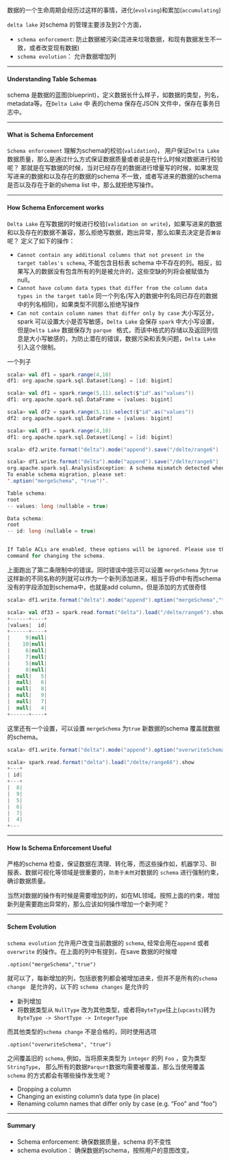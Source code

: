 数据的一个生命周期会经历过这样的事情，进化(``evolving``)和累加(``accumulating``)

``delta lake``  对schema 的管理主要涉及到2个方面，

* ``schema enforcement``: 防止数据被污染(混进来垃圾数据，和现有数据发生不一致，或者改变现有数据)
* ``schema evolution``： 允许数据增加列

---

#### Understanding Table Schemas

schema 是数据的蓝图(blueprint)，定义数据长什么样子，如数据的类型，列名，metadata等。在``Delta Lake`` 中 表的chema 保存在JSON  文件中，保存在事务日志中。

---

#### What is Schema Enforcement

``Schema enforcement`` 理解为schema的校验(``validation``)， 用户保证``Delta Lake`` 数据质量，那么是通过什么方式保证数据质量或者说是在什么时候对数据进行校验呢？ 那就是在写数据的时候，当对已经存在的数据进行增量写的时候，如果发现写进来的数据和以及存在的数据的schema 不一致，或者写进来的数据的schema是否以及存在于新的shema list 中，那么就拒绝写操作。

---

#### How Schema Enforcement works

``Delta Lake`` 在写数据的时候进行校验(``validation on write``)，如果写进来的数据和以及存在的数据不兼容，那么拒绝写数据，跑出异常，那么如果去决定是否``兼容``呢？ 定义了如下的操作：

* ``Cannot contain any additional columns that not present in the target tables's schema``, 不能包含目标表 schema 中不存在的列。相反，如果写入的数据没有包含所有的列是被允许的，这些空缺的列将会被赋值为 null。
* ``Cannot have column data types that differ from the column data types in the target table`` 同一个列名(写入的数据中列名同已存在的数据中的列名相同)，如果类型不同那么拒绝写操作
* ``Can not contain column names that differ only by case`` 大小写区分，spark 可以设置大小是否写敏感，``Delta Lake``  会保存 ``spark``  中大小写设置，但是``Delta Lake`` 数据保存为 ``parque `` 格式，而该中格式的存储以及返回列信息是大小写敏感的，为防止潜在的错误，数据污染和丢失问题，``Delta Lake`` 引入这个限制。

一个列子

```scala
scala> val df1 = spark.range(4,10)
df1: org.apache.spark.sql.Dataset[Long] = [id: bigint]

scala> val df1 = spark.range(5,11).select($"id".as("values"))
df1: org.apache.spark.sql.DataFrame = [values: bigint]

scala> val df2 = spark.range(5,11).select($"id".as("values"))
df2: org.apache.spark.sql.DataFrame = [values: bigint]

scala> val df1 = spark.range(4,10)
df1: org.apache.spark.sql.Dataset[Long] = [id: bigint]

scala> df2.write.format("delta").mode("append").save("/delte/range6")

scala> df1.write.format("delta").mode("append").save("/delte/range6")
org.apache.spark.sql.AnalysisException: A schema mismatch detected when writing to the Delta table.
To enable schema migration, please set:
'.option("mergeSchema", "true")'.

Table schema:
root
-- values: long (nullable = true)

Data schema:
root
-- id: long (nullable = true)


If Table ACLs are enabled, these options will be ignored. Please use the ALTER TABLE
command for changing the schema.
```

上面跑出了第二条限制中的错误。同时错误中提示可以设置 ``mergeSchema`` 为``true`` 这样新的不同名称的列就可以作为一个新列添加进来，相当于将df中有而schema没有的字段添加到schema中，也就是add column，但是添加的方式很奇怪

```scala
scala> df1.write.format("delta").mode("append").option("mergeSchema","true").save("/delte/range6")

scala> val df33 = spark.read.format("delta").load("/delte/range6").show
+------+----+
|values|  id|
+------+----+
|     9|null|
|    10|null|
|     6|null|
|     7|null|
|     5|null|
|     8|null|
|  null|   5|
|  null|   6|
|  null|   8|
|  null|   9|
|  null|   7|
|  null|   4|
+------+----+
```

这里还有一个设置，可以设置 ``mergeSchema`` 为``true``  新数据的schema 覆盖就数据的schema。

```scala
scala> df1.write.format("delta").mode("append").option("overwriteSchema","true").save("/delte/range66")

scala> spark.read.format("delta").load("/delte/range66").show
+---+
| id|
+---+
|  8|
|  9|
|  5|
|  6|
|  7|
|  4|
+---
```

---

#### How Is Schema Enforcement Useful

严格的schema 检查，保证数据在清理、转化等，而这些操作如，机器学习、BI 报表、数据可视化等领域是很重要的，``防患于未然``对数据的 ``schema`` 进行强制约束，确诊数据质量。

当然对数据的操作有时候是需要增加列的，如在ML领域。按照上面的约束，增加新列是需要跑出异常的，那么应该如何操作增加一个新列呢？

---

#### Schem Evolution

``schema evolution`` 允许用户改变当前数据的 ``schema``,  经常会用在``append``  或者 ``overwrite``  的操作。在上面的列中有提到，在save 数据的时候增

``.option("mergeSchema","true")``

就可以了，每新增加的列，包括嵌套列都会被增加进来，但并不是所有的``schema change `` 是允许的，以下的 ``schema changes`` 是允许的

* 新列增加
* 将数据类型从 ``NullType`` 改为其他类型，或者将``ByteType``往上(``upcasts``)转为``ByteType -> ShortType -> IntegerType``

而其他类型的``schema change`` 不是合格的，同时使用选项

``.option("overwriteSchema", "true")``

之间覆盖旧的 ``schema``,  例如，当将原来类型为 ``integer``  的列 ``Foo`` ，变为类型 ``StringType``， 那么所有的数据``Parqurt``数据均需要被覆盖，那么当使用覆盖``schema`` 的方式都会有哪些操作发生呢？

* Dropping a column
* Changing an existing column’s data type (in place)
* Renaming column names that differ only by case (e.g. “Foo” and “foo”)

---

#### Summary

* Schema enforcement: 确保数据质量，schema 的不变性
* schema evolution： 确保数据的schema，按照用户的意图改变。